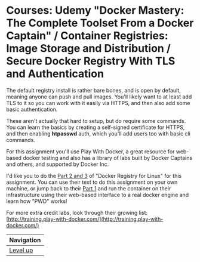 # Courses: Udemy "Docker Mastery: The Complete Toolset From a Docker Captain" / Container Registries: Image Storage and Distribution / Secure Docker Registry With TLS and Authentication #

The default registry install is rather bare bones, and is open by default, meaning anyone can push and pull images.  You'll likely want to at least add TLS to it so you can work with it easily via HTTPS, and then also add some basic authentication.  

These aren't actually that hard to setup, but do require some commands.  You can learn the basics by creating a self-signed certificate for HTTPS, and then enabling **htpasswd** auth, which you'll add users too with basic cli commands.

For this assignment you'll use Play With Docker, a great resource for web-based docker testing and also has a library of labs built by Docker Captains and others, and supported by Docker Inc. 

I'd like you to do the [Part 2 and 3](http://training.play-with-docker.com/linux-registry-part2/) of "Docker Registry for Linux" for this assignment. You can use their text to do this assignment on your own machine, or jump back to their [Part 1](http://training.play-with-docker.com/linux-registry-part1/) and run the container on their infrastructure using their web-based interface to a real docker engine and learn how "PWD" works!

For more extra credit labs, look through their growing list: [http://training.play-with-docker.com/](http://training.play-with-docker.com/)

| Navigation               |
| ------------------------ |
| [Level up](../README.md) |
